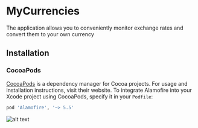 # MyCurrencies

The application allows you to conveniently monitor exchange rates and convert them to your own currency
## Installation

### CocoaPods

[CocoaPods](https://cocoapods.org) is a dependency manager for Cocoa projects. For usage and installation instructions, visit their website. To integrate Alamofire into your Xcode project using CocoaPods, specify it in your `Podfile`:

```ruby
pod 'Alamofire', '~> 5.5'
```

![alt text](https://static.tildacdn.com/tild6139-6461-4930-b732-306166363563/MyCurrencies.png)
